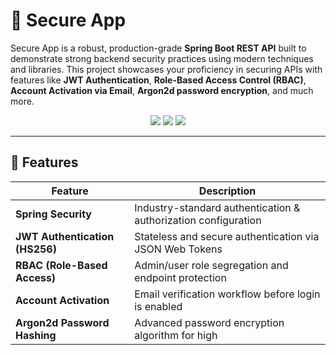 # 🔐 Secure App

Secure App is a robust, production-grade **Spring Boot REST API** built to demonstrate strong backend security practices using modern techniques and libraries. This project showcases your proficiency in securing APIs with features like **JWT Authentication**, **Role-Based Access Control (RBAC)**, **Account Activation via Email**, **Argon2d password encryption**, and much more.

<p align="center">
  <img src="https://img.shields.io/badge/SpringBoot-REST_API-green?style=for-the-badge" />
  <img src="https://img.shields.io/badge/Security-HS256%20%7C%20JWT%20%7C%20Argon2d-blue?style=for-the-badge" />
  <img src="https://img.shields.io/badge/License-MIT-yellow?style=for-the-badge" />
</p>

---

## 🌟 Features

| Feature                           | Description                                                                 |
|-----------------------------------|-----------------------------------------------------------------------------|
| **Spring Security**               | Industry-standard authentication & authorization configuration              |
| **JWT Authentication (HS256)**    | Stateless and secure authentication via JSON Web Tokens                     |
| **RBAC (Role-Based Access)**      | Admin/user role segregation and endpoint protection                         |
| **Account Activation**            | Email verification workflow before login is enabled                         |
| **Argon2d Password Hashing**      | Advanced password encryption algorithm for high
